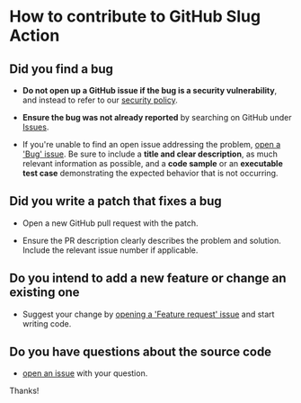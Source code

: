 # How to contribute to GitHub Slug Action

## Did you find a bug

* **Do not open up a GitHub issue if the bug is a security vulnerability**, and instead to refer to our [security policy][1].

* **Ensure the bug was not already reported** by searching on GitHub under [Issues][2].

* If you're unable to find an open issue addressing the problem, [open a 'Bug' issue][4].
Be sure to include a **title and clear description**, as much relevant information as possible, and a **code sample** or an **executable test case** demonstrating the expected behavior that is not occurring.

## Did you write a patch that fixes a bug

* Open a new GitHub pull request with the patch.

* Ensure the PR description clearly describes the problem and solution.
Include the relevant issue number if applicable.

## Do you intend to add a new feature or change an existing one

* Suggest your change by [opening a 'Feature request' issue][5] and start writing code.

## Do you have questions about the source code

* [open an issue][3] with your question.

Thanks!

[1]: https://github.com/AlexRogalskiy/github-action-charts/security/policy
[2]: https://github.com/AlexRogalskiy/github-action-charts/issues
[3]: https://github.com/AlexRogalskiy/github-action-charts/issues/new
[4]: https://github.com/AlexRogalskiy/github-action-charts/issues/new?assignees=&labels=bug&template=bug_report.md&title=
[5]: https://github.com/AlexRogalskiy/github-action-charts/issues/new?assignees=&labels=enhancement&template=feature_request.md&title=
